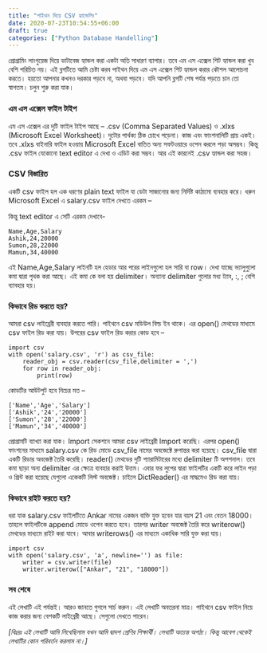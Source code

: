 ```yaml
---
title: "পাইথন দিয়ে CSV হ্যান্ডেলিং"
date: 2020-07-23T10:54:55+06:00
draft: true
categories: ["Python Database Handelling"]
---
```


প্রোগ্রামিং লাংগুয়েজ দিয়ে ডাটাবেজ হ্যান্ডল করা একটা অতি সাধারণ ব্যাপার। তবে এম এস এক্সেল শিট হ্যান্ডল করা খুব বেশি পরিচিত নয়। এই ব্লগটিতে আমি চেষ্টা করব পাইথন দিয়ে এম এস এক্সেল শিট হ্যান্ডল করার কৌশল আলোচনা করতে। হয়তো আপনার কখনও দরকার পড়বে না, অথবা পড়বে। যদি আপনি ব্লগটি শেষ পর্যন্ত পড়তে চান তো স্বাগতম। চলুন শুরু করা যাক।

### এম এস এক্সেল ফাইল টাইপ

এম এস এক্সেল এর দুটি ফাইল টাইপ আছে – .csv (Comma Separated Values) ও .xlxs (Microsoft Excel Worksheet)। দুটোর পার্থক্য ঠিক চোখে পড়েনা। কাজ এবং ফাংশনালিটি প্রায় একই। তবে .xlxs বাইনারি ফাইল হওয়ায় Microsoft Excel বাতিত অন্য সফটওয়ারে ওপেন করলে পড়া অসম্ভব। কিন্তু .csv ফাইল যেকোনো text editor এ দেখা ও এডিট করা সম্ভব। আর এই কারনেই .csv হ্যান্ডল করা সহজ।

### CSV বিস্তারিত

একটি csv ফাইল হল এক ধরণের plain text ফাইল যা ডেটা সাজানোর জন্য নির্দিষ্ট কাঠামো ব্যবহার করে। ধরুন Microsoft Excel এ salary.csv ফাইল দেখতে এরকম –

কিন্তু text editor এ সেটি এরকম দেখাবে-

```
Name,Age,Salary
Ashik,24,20000
Sumon,28,22000
Mamun,34,40000
```

এই Name,Age,Salary লাইনটি হল হেডার আর পরের লাইনগুলো হল সারি বা row। দেখা যাচ্ছে ভ্যালুগুলো কমা দ্বারা পৃথক করা আছে। এই কমা কে বলা হয় delimiter। অন্যান্য delimiter গুলোর মধ্য ট্যাব, :, ; বেশি ব্যাবহার হয়।

### কিভাবে রিড করতে হয়?

আমরা csv লাইব্রেরী ব্যবহার করতে পারি। পাইথনে csv মডিউল বিল্ড ইন থাকে। এর open() মেথডের মাধ্যমে csv ফাইল রিড করা যায়। উপরের csv ফাইল রিড করার কোড হবে –

```
import csv
with open('salary.csv', 'r') as csv_file:
    reader_obj = csv.reader(csv_file,delimiter = ',')
    for row in reader_obj:
        print(row)
```

কোডটির আউটপুট হবে নিচের মত –

```
['Name','Age','Salary']
['Ashik','24','20000']
['Sumon','28','22000']
['Mamun','34','40000']
```

প্রোগ্রামটি ব্যাখ্যা করা যাক। Import সেকশনে আমরা csv লাইব্রেরী Import করেছি। এরপর open() ফাংশনের মাধ্যমে salary.csv কে রিড মোডে csv_file নামের অবজেক্টে রুপান্তর করা হয়েছে। csv_file দ্বারা একটি রিডার অবজেক্ট তৈরি করেছি। reader() মেথডের দুটি প্যারামিটারের মধ্যে delimiter টি অপশনাল। তবে কমা ছাড়া অন্য delimiter এর ক্ষেত্রে ব্যবহার করাই উত্তম। এবার ফর লুপের দ্বারা ফাইলটির একটি করে লাইন পড়া ও প্রিন্ট করা হয়েছে যেগুলো একেকটি লিস্ট অবজেক্ট। চাইলে DictReader() এর মাদ্ধমেও রিড করা যায়।

### কিভাবে রাইট করতে হয়?

ধরা যাক salary.csv ফাইলটিতে Ankar নামের একজন বাক্তি যুক্ত হবেন যার বয়স 21 এবং বেতন 18000। তাহলে ফাইলটিকে append মোডে ওপেন করতে হবে। তারপর writer অবজেক্ট তৈরি করে writerow() মেথডের মাধ্যমে রাইট করা যাবে। আবার writerows() এর মাধ্যমে একাধিক সারি যুক্ত করা যায়।
```
import csv 
with open('salary.csv', 'a', newline='') as file:
    writer = csv.writer(file)
    writer.writerow(["Ankar", "21", "18000"])
```

### সব শেষে

এই লেখাটি এই পর্যন্তই। আরও জানতে গুগলে সার্চ করুন। এই লেখাটি অবতরনা মাত্র। পাইথনে csv ফাইল নিয়ে কাজ করার জন্য বেশকটি লাইব্রেরী আছে। সেগুলো দেখতে পারেন।

*[বিঃদ্রঃ এই লেখাটি আমি লিখেছিলাম যখন আমি দ্বাদশ শ্রেণির শিক্ষার্থী। লেখাটি অত্যন্ত অপঠ্য। কিন্তু আবেগ থেকেই লেখাটির কোন পরিবর্তন করলাম না।]*